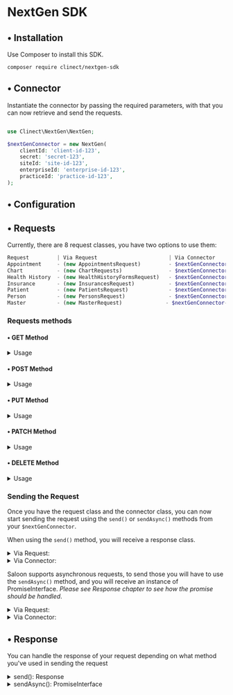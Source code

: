 # NextGen SDK

## • Installation

Use Composer to install this SDK.

```
composer require clinect/nextgen-sdk
```

## • Connector

Instantiate the connector by passing the required parameters, with that you can now retrieve and send the requests.

```php

use Clinect\NextGen\NextGen;

$nextGenConnector = new NextGen(
    clientId: 'client-id-123',
    secret: 'secret-123',
    siteId: 'site-id-123',
    enterpriseId: 'enterprise-id-123',
    practiceId: 'practice-id-123',
);
```

## • Configuration

## • Requests

Currently, there are 8 request classes, you have two options to use them:

```php
Request         | Via Request                       | Via Connector
Appointment     - (new AppointmentsRequest)         - $nextGenConnector->appointments()
Chart           - (new ChartRequests)               - $nextGenConnector->charts()
Health History  - (new HealthHistoryFormsRequest)   - $nextGenConnector->healthHistoryForms()
Insurance       - (new InsurancesRequest)           - $nextGenConnector->insurances()
Patient         - (new PatientsRequest)             - $nextGenConnector->patients()
Person          - (new PersonsRequest)              - $nextGenConnector->persons()
Master          - (new MasterRequest)              - $nextGenConnector->master()
```

### Requests methods

#### • GET Method

<details>
  <summary>Usage</summary>
    
In order to use a get request you just have to append ``->get()`` to the request
```php
// This retrieves all of the persons data. Endpoint:  '/persons/{$personId}
    
// Via Request
    $request = (new PersonsRequest)->get();
    // With Id
    $request = (new PersonsRequest($personId))->get();
    
// Via Connector
    $request = $nextGenConnector->persons()->get();
    // With Id
    $request = $nextGenConnector->persons($personId)->get();
```

<details>
  <summary>Nested get() requests:</summary>
    
Requests can also be connected dependent on their api endpoints.
 
```php
// Endpoint: '/persons/{$personId}/chart/balances/{$balanceId - this is optional}'
// This request retrieves person's/patient's balances

// Via Request:
$request = (new PersonsRequest($personId))->balances($balanceId)->get();

// Via Connector:
$request = $connector->persons($personId)->balances($balanceId)->get();

````

 ```php

// Endpoint: '/persons/{$personId}/insurances/{insuranceId}/cards/{cardId}/front'
// This request retrieves the front part of the person's insurance card

// Via Request:
$request = (new PersonsRequest($personId))
            ->insurances($insuranceId)
            ->cards($cardId)
            ->front()
            ->get();

// Via Connector:
$request = $connector->persons($personId)
            ->insurances($insuranceId)
            ->cards($cardId)
            ->front()
            ->get();
````

You can also check our tests to see more examples:

`Via Request: /tests/Feature/Requests/`

`Via Connector: /tests/Feature/Connector/Requests/`

All tests corresponds to a specific api endpoint, the id's are all **optional**. If you want to retrieve all of the data; skip the id's, and if you want to retrieve a specific data of the request; pass the id to the request.

</details>
    
<details>
  <summary>All GET Requests</summary>
</details>
    
</details>

#### • POST Method

<details>
  <summary>Usage</summary>
</details>

#### • PUT Method

<details>
  <summary>Usage</summary>
</details>

#### • PATCH Method

<details>
  <summary>Usage</summary>
</details>

#### • DELETE Method

<details>
  <summary>Usage</summary>
</details>

### Sending the Request

Once you have the request class and the connector class, you can now start sending the request using the `send()` or `sendAsync()` methods from your `$nextGenConnector`.

When using the `send()` method, you will receive a response class.

<details>
  <summary>Via Request:</summary>
 
```php
use Clinect\NextGen\NextGen;
use Clinect\NextGen\Requests\PersonsRequest;

$request = (new PersonsRequest)->get();
$response = $nextGenConnector->send($request);

// With ID's - To get only the specific data, simply pass the id to the request.
$request = (new PersonsRequest($personId))->get();
$response = $nextGenConnector->send($request);

````

</details>

<details>
  <summary>Via Connector:</summary>

```php
use Clinect\NextGen\NextGen;

$request = $nextGenConnector->persons()->get();
$response = $nextGenConnector->send($request);

// With ID's - To get only the specific data, simply pass the id to the request.
$request = $nextGenConnector->persons($personId)->get();
$response = $nextGenConnector->send($request);
````

</details>

Saloon supports asynchronous requests, to send those you will have to use the `sendAsync()` method, and you will receive an instance of PromiseInterface. _Please see Response chapter to see how the promise should be handled_.

<details>
  <summary>Via Request:</summary>
  
```php
use Clinect\NextGen\NextGen;
use Clinect\NextGen\Requests\PersonsRequest;

$request = (new PersonsRequest($personId))->get();
$promise = $nextGenConnector->sendAsync($request);

````

</details>

<details>
  <summary>Via Connector:</summary>

```php
use Clinect\NextGen\NextGen;

$request = $nextGenConnector->persons($personId)->get();
$promise = $nextGenConnector->sendAsync($request);
````

</details>

## • Response

You can handle the response of your request depending on what method you've used in sending the request

<details>
  <summary>send(): Response</summary>

```php
$response = $nextGenConnector->send($request);

$body = $response->body();
$decodedBody = $response->json();
```

</details>

<details>
  <summary>sendAsync(): PromiseInterface</summary>

```php
$promise = $nextGenConnector->sendAsync($request);
$promise
    ->then(function (Response $response) {
        // Handle successful response
    })
    ->otherwise(function (Exception $exception) {
        // Handle failed request
    });
```

</details>
